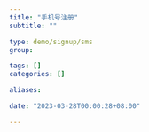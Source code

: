 ```yaml
---
title: "手机号注册"
subtitle: ""

type: demo/signup/sms
group:

tags: []
categories: []

aliases:

date: "2023-03-28T00:00:28+08:00"

---
```


